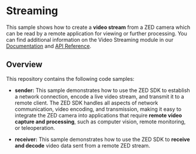 # Streaming

This sample shows how to create a **video stream** from a ZED camera which can be read by a remote application for viewing or further processing. You can find additional information on the Video Streaming module in our [Documentation](https://www.stereolabs.com/docs/video/streaming/) and [API Reference](https://www.stereolabs.com/docs/api/structsl_1_1StreamingParameters.html).

## Overview

This repository contains the following code samples:

- **sender:** This sample demonstrates how to use the ZED SDK to establish a network connection, encode a live video stream, and transmit it to a remote client. The ZED SDK handles all aspects of network communication, video encoding, and transmission, making it easy to integrate the ZED camera into applications that require **remote video capture and processing**, such as computer vision, remote monitoring, or teleoperation.

- **receiver:** This sample demonstrates how to use the ZED SDK to **receive and decode** video data sent from a remote ZED stream.

